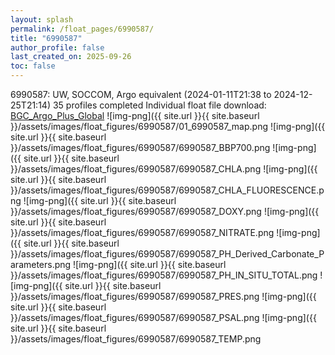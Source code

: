 ```yaml
---
layout: splash
permalink: /float_pages/6990587/
title: "6990587"
author_profile: false
last_created_on: 2025-09-26
toc: false
---
```

 
6990587: UW, SOCCOM, Argo equivalent (2024-01-11T21:38 to 2024-12-25T21:14)
35 profiles completed
Individual float file download: [BGC_Argo_Plus_Global](https://ftp.soest.hawaii.edu/bgc_argo_plus/Individual_Floats/outliers_removed/6990587_Sprof_processed.nc)
![img-png]({{ site.url }}{{ site.baseurl }}/assets/images/float_figures/6990587/01_6990587_map.png
![img-png]({{ site.url }}{{ site.baseurl }}/assets/images/float_figures/6990587/6990587_BBP700.png
![img-png]({{ site.url }}{{ site.baseurl }}/assets/images/float_figures/6990587/6990587_CHLA.png
![img-png]({{ site.url }}{{ site.baseurl }}/assets/images/float_figures/6990587/6990587_CHLA_FLUORESCENCE.png
![img-png]({{ site.url }}{{ site.baseurl }}/assets/images/float_figures/6990587/6990587_DOXY.png
![img-png]({{ site.url }}{{ site.baseurl }}/assets/images/float_figures/6990587/6990587_NITRATE.png
![img-png]({{ site.url }}{{ site.baseurl }}/assets/images/float_figures/6990587/6990587_PH_Derived_Carbonate_Parameters.png
![img-png]({{ site.url }}{{ site.baseurl }}/assets/images/float_figures/6990587/6990587_PH_IN_SITU_TOTAL.png
![img-png]({{ site.url }}{{ site.baseurl }}/assets/images/float_figures/6990587/6990587_PRES.png
![img-png]({{ site.url }}{{ site.baseurl }}/assets/images/float_figures/6990587/6990587_PSAL.png
![img-png]({{ site.url }}{{ site.baseurl }}/assets/images/float_figures/6990587/6990587_TEMP.png

